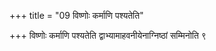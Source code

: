 +++
title = "09 विष्णोः कर्माणि पश्यतेति"

+++
विष्णोः कर्माणि पश्यतेति द्वाभ्यामाहवनीयेनाग्निष्ठां सम्मिनोति ९